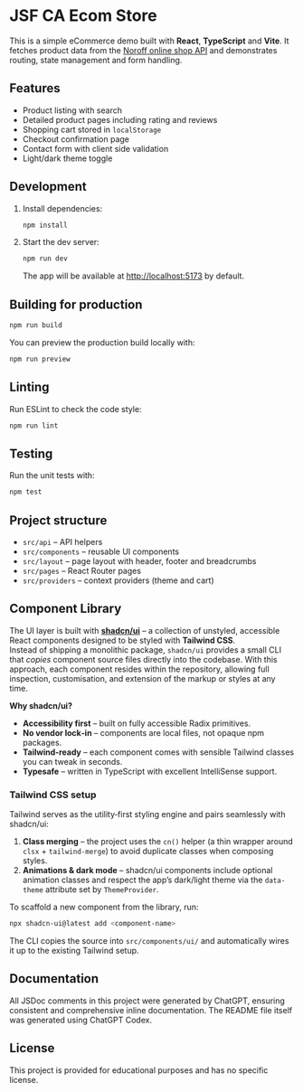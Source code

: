 # JSF CA Ecom Store

This is a simple eCommerce demo built with **React**, **TypeScript** and **Vite**. It fetches product data from the [Noroff online shop API](https://v2.api.noroff.dev/online-shop) and demonstrates routing, state management and form handling.

## Features

- Product listing with search
- Detailed product pages including rating and reviews
- Shopping cart stored in `localStorage`
- Checkout confirmation page
- Contact form with client side validation
- Light/dark theme toggle

## Development

1. Install dependencies:
   ```bash
   npm install
   ```
2. Start the dev server:
   ```bash
   npm run dev
   ```
   The app will be available at [http://localhost:5173](http://localhost:5173) by default.

## Building for production

```bash
npm run build
```

You can preview the production build locally with:

```bash
npm run preview
```

## Linting

Run ESLint to check the code style:

```bash
npm run lint
```

## Testing

Run the unit tests with:

```bash
npm test
```

## Project structure

- `src/api` – API helpers
- `src/components` – reusable UI components
- `src/layout` – page layout with header, footer and breadcrumbs
- `src/pages` – React Router pages
- `src/providers` – context providers (theme and cart)

## Component Library

The UI layer is built with **[shadcn/ui](https://ui.shadcn.com/)** – a collection of unstyled, accessible React components designed to be styled with **Tailwind CSS**.  
Instead of shipping a monolithic package, `shadcn/ui` provides a small CLI that _copies_ component source files directly into the codebase.
With this approach, each component resides within the repository, allowing full inspection, customisation, and extension of the markup or styles at any time.

**Why shadcn/ui?**

- **Accessibility first** – built on fully accessible Radix primitives.
- **No vendor lock‑in** – components are local files, not opaque npm packages.
- **Tailwind‑ready** – each component comes with sensible Tailwind classes you can tweak in seconds.
- **Typesafe** – written in TypeScript with excellent IntelliSense support.

### Tailwind CSS setup

Tailwind serves as the utility‑first styling engine and pairs seamlessly with shadcn/ui:

1. **Class merging** – the project uses the `cn()` helper (a thin wrapper around `clsx` + `tailwind-merge`) to avoid duplicate classes when composing styles.
2. **Animations & dark mode** – shadcn/ui components include optional animation classes and respect the app’s dark/light theme via the `data-theme` attribute set by `ThemeProvider`.

To scaffold a new component from the library, run:

```bash
npx shadcn-ui@latest add <component-name>
```

The CLI copies the source into `src/components/ui/` and automatically wires it up to the existing Tailwind setup.

## Documentation

All JSDoc comments in this project were generated by ChatGPT, ensuring consistent and comprehensive inline documentation.
The README file itself was generated using ChatGPT Codex.

## License

This project is provided for educational purposes and has no specific license.
